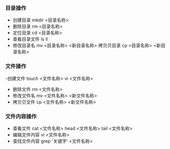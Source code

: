### 目录操作
- 创建⽬录 mkdir <⽬录名称>
- 删除⽬录 rm <⽬录名称>
- 定位⽬录 cd <⽬录名称>
- 查看⽬录⽂件 ls ll
- 修改⽬录名 mv <⽬录名称> <新⽬录名称> 拷⻉贝⽬录 cp <⽬录名称> <新⽬录名称>

### ⽂件操作
-创建⽂件 touch <⽂件名称> vi <⽂件名称> 
- 删除⽂件 rm <⽂件名称>
- 修改⽂件名 mv <⽂件名称> <新⽂件名称> 
- 拷⻉贝⽂件 cp <⽂件名称> <新⽂件名称>

### ⽂件内容操作
- 查看⽂件 cat <⽂件名称> head <⽂件名称> tail <⽂件名称> 
- 编辑⽂件内容 vi <⽂件名称>
- 查找⽂件内容 grep '关键字' <⽂件名称>